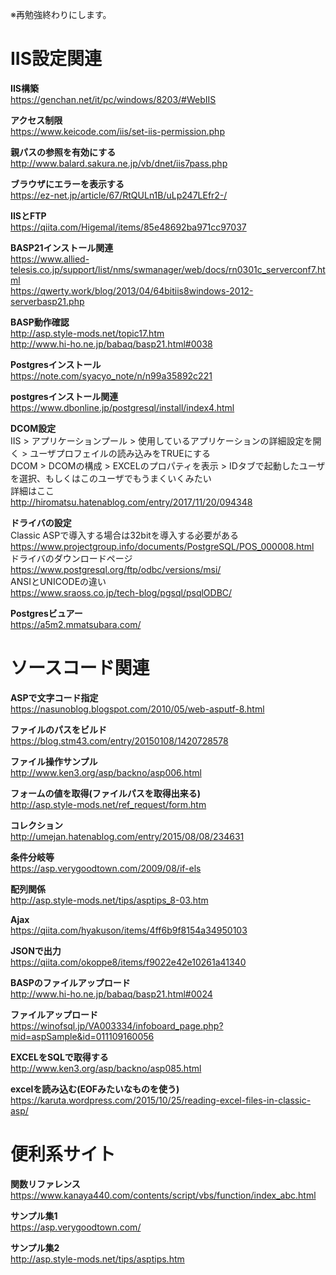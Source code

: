 ※再勉強終わりにします。
# IIS設定関連
**IIS構築**  
https://genchan.net/it/pc/windows/8203/#WebIIS  

**アクセス制限**  
https://www.keicode.com/iis/set-iis-permission.php  

**親パスの参照を有効にする**  
http://www.balard.sakura.ne.jp/vb/dnet/iis7pass.php  

**ブラウザにエラーを表示する**  
https://ez-net.jp/article/67/RtQULn1B/uLp247LEfr2-/  

**IISとFTP**  
https://qiita.com/Higemal/items/85e48692ba971cc97037  

**BASP21インストール関連**  
https://www.allied-telesis.co.jp/support/list/nms/swmanager/web/docs/rn0301c_serverconf7.html  
https://qwerty.work/blog/2013/04/64bitiis8windows-2012-serverbasp21.php  

**BASP動作確認**  
http://asp.style-mods.net/topic17.htm  
http://www.hi-ho.ne.jp/babaq/basp21.html#0038  

**Postgresインストール**  
https://note.com/syacyo_note/n/n99a35892c221  

**postgresインストール関連**  
https://www.dbonline.jp/postgresql/install/index4.html  

**DCOM設定**  
IIS > アプリケーションプール > 使用しているアプリケーションの詳細設定を開く > ユーザプロフェイルの読み込みをTRUEにする  
DCOM > DCOMの構成 > EXCELのプロパティを表示 > IDタブで起動したユーザを選択、もしくはこのユーザでもうまくいくみたい  
詳細はここ  
http://hiromatsu.hatenablog.com/entry/2017/11/20/094348  

**ドライバの設定**  
Classic ASPで導入する場合は32bitを導入する必要がある  
https://www.projectgroup.info/documents/PostgreSQL/POS_000008.html  
ドライバのダウンロードページ  
https://www.postgresql.org/ftp/odbc/versions/msi/  
ANSIとUNICODEの違い  
https://www.sraoss.co.jp/tech-blog/pgsql/psqlODBC/  

**Postgresビュアー**  
https://a5m2.mmatsubara.com/  

# ソースコード関連
**ASPで文字コード指定**  
https://nasunoblog.blogspot.com/2010/05/web-asputf-8.html  

**ファイルのパスをビルド**  
https://blog.stm43.com/entry/20150108/1420728578   

**ファイル操作サンプル**  
http://www.ken3.org/asp/backno/asp006.html  

**フォームの値を取得(ファイルパスを取得出来る)**  
http://asp.style-mods.net/ref_request/form.htm  

**コレクション**  
http://umejan.hatenablog.com/entry/2015/08/08/234631  

**条件分岐等**  
https://asp.verygoodtown.com/2009/08/if-els  

**配列関係**  
http://asp.style-mods.net/tips/asptips_8-03.htm  

**Ajax**  
https://qiita.com/hyakuson/items/4ff6b9f8154a34950103  

**JSONで出力**  
https://qiita.com/okoppe8/items/f9022e42e10261a41340  

**BASPのファイルアップロード**  
http://www.hi-ho.ne.jp/babaq/basp21.html#0024  

**ファイルアップロード**  
https://winofsql.jp/VA003334/infoboard_page.php?mid=aspSample&id=011109160056  

**EXCELをSQLで取得する**  
http://www.ken3.org/asp/backno/asp085.html  

**excelを読み込む(EOFみたいなものを使う)**  
https://karuta.wordpress.com/2015/10/25/reading-excel-files-in-classic-asp/    


# 便利系サイト
**関数リファレンス**  
https://www.kanaya440.com/contents/script/vbs/function/index_abc.html  

**サンプル集1**  
https://asp.verygoodtown.com/  

**サンプル集2**  
http://asp.style-mods.net/tips/asptips.htm  
